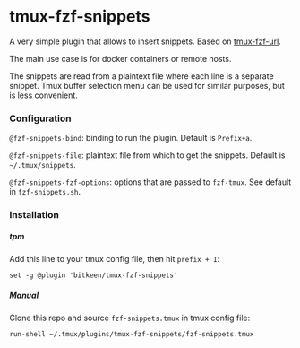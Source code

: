 # tmux-fzf-snippets
A very simple plugin that allows to insert snippets. Based on [tmux-fzf-url](https://github.com/wfxr/tmux-fzf-url).

The main use case is for docker containers or remote hosts.

The snippets are read from a plaintext file where each line is a separate
snippet. Tmux buffer selection menu can be used for similar purposes, but is
less convenient.


### Configuration
`@fzf-snippets-bind`: binding to run the plugin. Default is `Prefix+a`.

`@fzf-snippets-file`: plaintext file from which to get the snippets. Default is `~/.tmux/snippets`.

`@fzf-snippets-fzf-options`: options that are passed to `fzf-tmux`. See default in `fzf-snippets.sh`.

### Installation
##### tpm
Add this line to your tmux config file, then hit `prefix + I`:
```tmux
set -g @plugin 'bitkeen/tmux-fzf-snippets'
```
##### Manual
Clone this repo and source `fzf-snippets.tmux` in tmux config file:
```tmux
run-shell ~/.tmux/plugins/tmux-fzf-snippets/fzf-snippets.tmux
```

